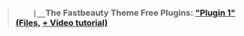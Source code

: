 > ### `    |__`The Fastbeauty Theme Free Plugins: ["Plugin 1" (Files,](https://github.com/VideoCovery/wordpress_free-plugin__plugin1) [+ Video tutorial)](https://youtube.com/@VideoCovery)
